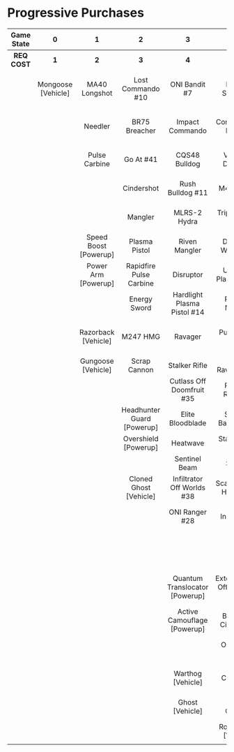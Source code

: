 # Progressive Purchases

| **Game State** |       **0**        |         **1**         |           **2**            |             **3**              |              **4**              |            **5**            |          **6**           |                            |                       |
| :------------: | :----------------: | :-------------------: | :------------------------: | :----------------------------: | :-----------------------------: | :-------------------------: | :----------------------: | :------------------------: | :-------------------: |
|  **REQ COST**  |       **1**        |         **2**         |           **3**            |             **4**              |              **5**              |            **6**            |          **7**           |           **8**            |         **9**         |
|                | Mongoose [Vehicle] |     MA40 Longshot     |     Lost Commando #10      |         ONI Bandit #7          |        Key Off Speed #2         |      Striker Sidekick       |      Headhunter #48      |    Guard Off Doisac #40    | Banish Off Balaho #43 |
|                |                    |        Needler        |       BR75 Breacher        |        Impact Commando         |       Convergence Bulldog       |     ONI Battle Rifle #6     |       Valkyrie #13       | Artifact Off Tremonius #49 |   Scorpion Shot #47   |
|                |                    |     Pulse Carbine     |         Go At #41          |         CQS48 Bulldog          |       Valor Off Dinh #12        |     Banished Bandit #8      |   The Final Token #25    |    Stunning Bounty #22     |                       |
|                |                    |                       |         Cindershot         |        Rush Bulldog #11        |            M41 SPNKr            |        Pursuit Hydra        |    Calcine Disruptor     |    Spartan Sandwich #32    |                       |
|                |                    |                       |          Mangler           |          MLRS-2 Hydra          |        Triple Threat #23        |   Knight Off Zeretus #39    |  Attack Off Iratus #20   |      Rushdown Hammer       |                       |
|                |                    | Speed Boost [Powerup] |       Plasma Pistol        |         Riven Mangler          |       Decaying World #21        |         M41 Tracker         |     Eayn Carbine #18     |                            |                       |
|                |                    |  Power Arm [Powerup]  |  Rapidfire Pulse Carbine   |           Disruptor            |      Unbound Plasma Pistol      |       Fuel Rod SPNKr        |   Purging Shock Rifle    |      Wraith [Vehicle]      |                       |
|                |                    |                       |        Energy Sword        |  Hardlight Plasma Pistol #14   |        Pinpoint Needler         |       S7 Sniper Rifle       |    Doom Off Reach #30    |     Scorpion [Vehicle]     |                       |
|                |                    |  Razorback [Vehicle]  |          M247 HMG          |            Ravager             |         Pulse Wave #16          |   Reward Off Hyperius #46   | Sentry Off Writh Kul #34 |                            |                       |
|                |                    |  Gungoose [Vehicle]   |        Scrap Cannon        |         Stalker Rifle          |       Zealot Ravager #19        |     S7 Flexfire Sniper      |    Diminsher of Hope     |                            |                       |
|                |                    |                       |                            |   Cutlass Off Doomfruit #35    |         Ravager Rebound         |    Arcane Sentinel Beam     | Exterminating Hazard #15 |                            |                       |
|                |                    |                       | Headhunter Guard [Powerup] |        Elite Bloodblade        |      Shot Off Barroth #17       |    Phantom Assassin #26     |                          |                            |                       |
|                |                    |                       |    Overshield [Powerup]    |            Heatwave            |       Stalker Rifle Ultra       |       Gravity Hammer        |      Wasp [Vehicle]      |                            |                       |
|                |                    |                       |                            |         Sentinel Beam          |             Skewer              |         Shock Rifle         |    Banshee [Vehicle]     |                            |                       |
|                |                    |                       |   Cloned Ghost [Vehicle]   |   Infiltrator Off Worlds #38   |      Scatterbound Heatwave      |      Scout Skewer #27       |                          |                            |                       |
|                |                    |                       |                            |         ONI Ranger #28         |     Broken Installation #44     |       Volatile Skewer       |                          |                            |                       |
|                |                    |                       |                            |                                |      Duelist Energy Sword       | Power Off Jega Rdomnai #36  |                          |                            |                       |
|                |                    |                       |                            | Quantum Translocator [Powerup] | Extermination Off Infection #24 | Defender off Sanghelios #33 |                          |                            |                       |
|                |                    |                       |                            |  Active Camouflage [Powerup]   |      Backdraft Cindershot       |                             |                          |                            |                       |
|                |                    |                       |                            |                                |         ONI Turret #29          |   Health Steal [Powerup]    |                          |                            |                       |
|                |                    |                       |                            |       Warthog [Vehicle]        |        The Champion #31         |                             |                          |                            |                       |
|                |                    |                       |                            |        Ghost [Vehicle]         |          Plasma Cannon          |  Cloned Banshee [Vehicle]   |                          |                            |                       |
|                |                    |                       |                            |                                |      Rocket Hog [Vehicle]       |                             |                          |                            |                       |
|                |                    |                       |                            |                                |                                 |                             |                          |                            |                       |
